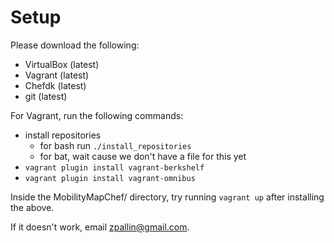 Setup
=====

Please download the following:
* VirtualBox (latest)
* Vagrant (latest)
* Chefdk (latest)
* git (latest)

For Vagrant, run the following commands:
* install repositories
  * for bash run `./install_repositories`
  * for bat, wait cause we don't have a file for this yet
* `vagrant plugin install vagrant-berkshelf`
* `vagrant plugin install vagrant-omnibus`

Inside the MobilityMapChef/ directory, try running `vagrant up` after installing the above.

If it doesn't work, email zpallin@gmail.com.
